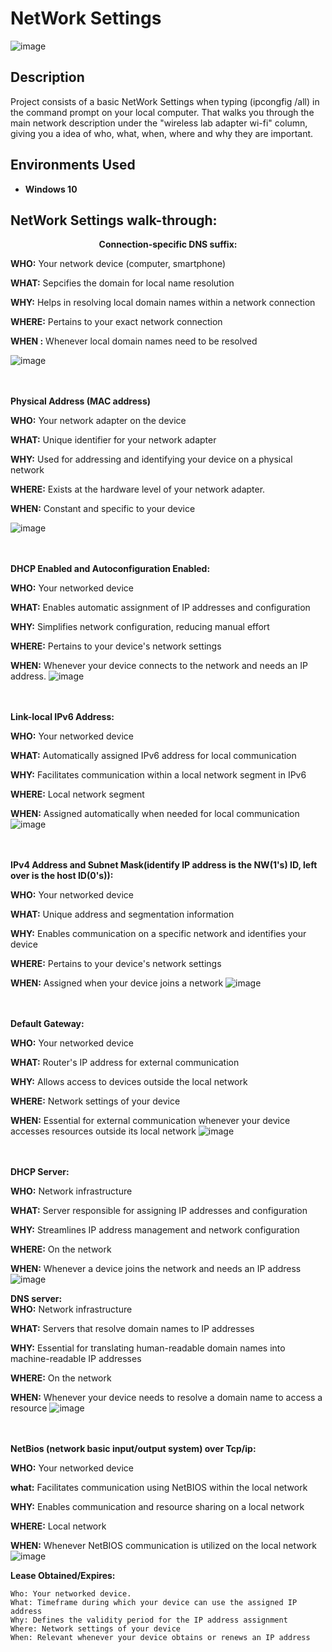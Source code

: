<h1>NetWork Settings</h1>

![image](https://github.com/oscarwinters/oscarwinterss/assets/146681785/bab19e1b-9916-444f-968c-bd7ee1f9384f)





<h2>Description</h2>
Project consists of a basic NetWork Settings when typing (ipcongfig /all) in the command prompt on your local computer. That walks you through the main network description under the "wireless lab adapter wi-fi" column, giving you a idea of who, what, when, where and why they are important. 

<br />




<h2>Environments Used </h2>

- <b>Windows 10</b> 

<h2> NetWork Settings walk-through:</h2>
 
<p align="center">
<b> Connection-specific DNS suffix: </b>

  <b>WHO:</b> Your network device (computer, smartphone)

  <b>WHAT:</b> Sepcifies the domain for local name resolution

  <b>WHY:</b> Helps in resolving local domain names within a network connection

  <b>WHERE:</b> Pertains to your exact network connection 

  <b>WHEN :</b>  Whenever local domain names need to be resolved
  

  ![image](https://github.com/oscarwinters/oscarwinterss/assets/146681785/e624676d-ded7-43ec-8a3e-dbfccc2ba7c4)

<br />
<br />
<b> Physical Address (MAC address) </b>  <br/>

<b> WHO:</b> Your network adapter on the device

<b> WHAT:</b> Unique identifier for your network adapter

<b> WHY:</b> Used for addressing and identifying your device on a physical network

<b> WHERE:</b> Exists at the hardware level of your network adapter.

<b> WHEN:</b> Constant and specific to your device 




![image](https://github.com/oscarwinters/oscarwinterss/assets/146681785/b65dbfe2-228f-42e8-84f8-509fafe7aaab)

<br />
<br />
<b> DHCP Enabled and Autoconfiguration Enabled: </b> <br/>

<b> WHO:</b> Your networked device

<b> WHAT:</b> Enables automatic assignment of IP addresses and configuration

<b> WHY:</b> Simplifies network configuration, reducing manual effort

<b> WHERE:</b> Pertains to your device's network settings

<b> WHEN:</b> Whenever your device connects to the network and needs an IP address. 
![image](https://github.com/oscarwinters/oscarwinterss/assets/146681785/ba29ad8f-5c85-48ca-b549-8216bc9bf017)

<br />
<br />
<b>Link-local IPv6 Address:</b>  <br/>

<b> WHO:</b> Your networked device

<b> WHAT:</b> Automatically assigned IPv6 address for local communication

<b> WHY:</b> Facilitates communication within a local network segment in IPv6

<b> WHERE:</b> Local network segment

<b> WHEN:</b> Assigned automatically when needed for local communication 
![image](https://github.com/oscarwinters/oscarwinterss/assets/146681785/7c4de7fc-e639-460d-847f-d6ff8314889f)

<br />
<br />
<b>IPv4 Address and Subnet Mask(identify IP address is the NW(1's) ID, left over is the host ID(0's)):</b>  <br/>

<b> WHO:</b> Your networked device

<b> WHAT:</b> Unique address and segmentation information

<b> WHY:</b> Enables communication on a specific network and identifies your device

<b> WHERE:</b> Pertains to your device's network settings

<b> WHEN:</b> Assigned when your device joins a network 
![image](https://github.com/oscarwinters/oscarwinterss/assets/146681785/4f812beb-6705-4490-a4b0-668f4669f4f7)



<br />
<br />
<b>Default Gateway:</b>  <br/>

<b> WHO:</b> Your networked device

<b> WHAT:</b> Router's IP address for external communication

<b> WHY:</b> Allows access to devices outside the local network

<b> WHERE:</b> Network settings of your device

<b> WHEN:</b> Essential for external communication whenever your device accesses resources outside its local network 
![image](https://github.com/oscarwinters/oscarwinterss/assets/146681785/b9d39c61-723c-4b00-bd8a-ee0d8b0abf28)

<br />
<br />
<b>DHCP Server:</b> <br/>

<b> WHO:</b> Network infrastructure

<b> WHAT:</b> Server responsible for assigning IP addresses and configuration

<b> WHY:</b> Streamlines IP address management and network configuration

<b> WHERE:</b> On the network

<b> WHEN:</b> Whenever a device joins the network and needs an IP address 
![image](https://github.com/oscarwinters/oscarwinterss/assets/146681785/18fb8187-28d0-4447-a9ba-54bf72c9c08c)



<b>DNS server:</b>  <br/>
<b> WHO:</b> Network infrastructure

<b> WHAT:</b> Servers that resolve domain names to IP addresses

<b> WHY:</b> Essential for translating human-readable domain names into machine-readable IP addresses

<b> WHERE:</b> On the network

<b> WHEN:</b> Whenever your device needs to resolve a domain name to access a resource 
![image](https://github.com/oscarwinters/oscarwinterss/assets/146681785/6cb05522-1645-46b7-88d1-55402148fa51)


<br />
<br />
<b> NetBios (network basic input/output system) over Tcp/ip:</b> <br/>

<b> WHO:</b> Your networked device

<b> what:</b> Facilitates communication using NetBIOS within the local network

<b> WHY:</b> Enables communication and resource sharing on a local network

<b> WHERE:</b> Local network

<b> WHEN:</b> Whenever NetBIOS communication is utilized on the local network 
![image](https://github.com/oscarwinters/oscarwinterss/assets/146681785/f973abc0-6c11-4a3d-99a2-05449c2e3af9)


<b> Lease Obtained/Expires:</b>

    Who: Your networked device.
    What: Timeframe during which your device can use the assigned IP address
    Why: Defines the validity period for the IP address assignment
    Where: Network settings of your device
    When: Relevant whenever your device obtains or renews an IP address

<!--
 ```diff
- text in red
+ text in green
! text in orange
# text in gray
@@ text in purple (and bold)@@
```
--!>

<!--
 ```diff
- text in red
+ text in green
! text in orange
# text in gray
